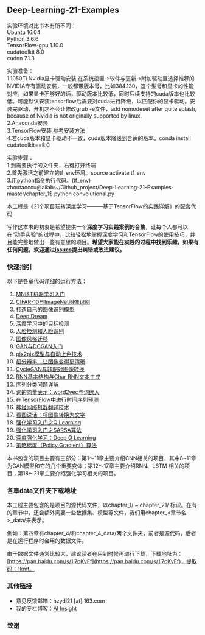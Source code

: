 ## Deep-Learning-21-Examples

实验环境对比书本有所不同：  
Ubuntu 16.04  
Python 3.6.6  
TensorFlow-gpu 1.10.0  
cudatoolkit 8.0  
cudnn 7.1.3  

实验准备：  
1.1050Ti Nvidia显卡驱动安装,在系统设置->软件与更新->附加驱动里选择推荐的NVIDIA专有驱动安装，一般都带版本号，比如384.130，这个型号和显卡的性能对应，如果显卡不够好的话，驱动版本比较低，同时后续支持的cuda版本也比较低。可能默认安装tensorflow后需要对cuda进行降级，以匹配你的显卡驱动。安装完驱动，开机才不会让修改grub -e文件，add nomodeset after quite splash, because of Nvidia is not originally supported by linux.  
2.Anaconda安装  
3.TensorFlow安装 [参考安装方法](https://zhuanlan.zhihu.com/p/50449900)  
4.若cuda版本和显卡驱动不一致，cuda版本降级到合适的版本。conda install cudatoolkit==8.0  

实验步骤：  
1.到需要执行的文件夹，右键打开终端  
2.首先激活之前建立的tf_env环境。source activate tf_env  
3.用python指令执行代码。(tf_env) zhoutaoccu@ailab:~/Github_project/Deep-Learning-21-Examples-master/chapter_1$ python convolutional.py  

本工程是《21个项目玩转深度学习———基于TensorFlow的实践详解》的配套代码


写作这本书的初衷是希望提供一个**深度学习实践案例的合集**，让每个人都可以在“动手实验”的过程中，比较轻松地掌握深度学习和TensorFlow的使用技巧，并且能完整地做出一些有意思的项目。**希望大家能在实践的过程中找到乐趣，如果有任何问题，欢迎通过[issues](https://github.com/hzy46/Deep-Learning-21-Examples/issues)提出纠错或改进建议。**

### 快速指引

以下是各章代码详细的运行方法：

1. [MNIST机器学习入门](chapter_1/README.md)
2. [CIFAR-10与ImageNet图像识别](chapter_2/README.md)
3. [打造自己的图像识别模型](chapter_3/README.md)
4. [Deep Dream](chapter_4/README.md)
5. [深度学习中的目标检测](chapter_5/README.md)
6. [人脸检测和人脸识别](chapter_6/README.md)
7. [图像风格迁移](chapter_7/README.md)
8. [GAN与DCGAN入门](chapter_8/README.md)
9. [pix2pix模型与自动上色技术](chapter_9/README.md)
10. [超分辨率：让图像变得更清晰](chapter_10/README.md)
11. [CycleGAN与非配对图像转换](chapter_11/README.md)
12. [RNN基本结构与Char RNN文本生成](chapter_12/README.md)
13. [序列分类问题详解](chapter_13/README.md)
14. [词的向量表示：word2vec与词嵌入](chapter_14/README.md)
15. [在TensorFlow中进行时间序列预测](chapter_15/README.md)
16. [神经网络机器翻译技术](chapter_16/README.md)
17. [看图说话：将图像转换为文字](chapter_17/README.md)
18. [强化学习入门之Q Learning](chapter_18/README.md)
19. [强化学习入门之SARSA算法](chapter_19/README.md)
20. [深度强化学习：Deep Q Learning](chapter_20/README.md)
21. [策略梯度（Policy Gradient）算法](chapter_21/README.md)

本书包含的项目主要有三部分：第1～11章主要介绍CNN相关的项目，其中8~11章为GAN模型和它的几个重要变体；第12～17章主要介绍RNN、LSTM 相关的项目；第18～21章主要介绍强化学习相关的项目。

### 各章data文件夹下载地址

本工程主要包含的是项目的源代码文件，以chapter\_1/ ~ chapter\_21/ 标识。在有的章节中，还会额外需要一些数据集、模型等文件，我们用chapter_<章节名>\_data/来表示。

例如：第四章有chapter\_4/和chapter\_4\_data/两个文件夹，前者是源代码，后者是在运行程序时会用的数据文件。

由于数据文件通常比较大，建议读者在用到时候再进行下载，下载地址为：[https://pan.baidu.com/s/1i7pKvFf](https://pan.baidu.com/s/1i7pKvFf)，提取码：1kmf。


### 其他链接

- 意见反馈邮箱：hzydl21 [at] 163.com
- 我的专栏博客：[AI Insight](https://zhuanlan.zhihu.com/ai-insight)

### 致谢


